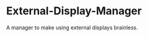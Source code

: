 External-Display-Manager
========================

A manager to make using external displays brainless.

